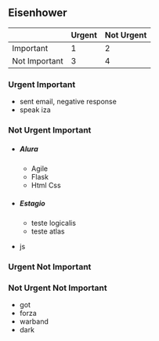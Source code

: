 ## Eisenhower

|               | Urgent | Not Urgent |
|---------------|--------|------------|
| Important     |   1    |    2       |
| Not Important |   3    |    4       | 
	


### Urgent Important
- sent email, negative response
- speak iza
  
### Not Urgent Important
- ##### Alura 
  - Agile
  - Flask
  - Html Css
  
- ##### Estagio
  - teste logicalis
  - teste atlas
  
- js

### Urgent Not Important

### Not Urgent Not Important
- got
- forza
- warband
- dark
